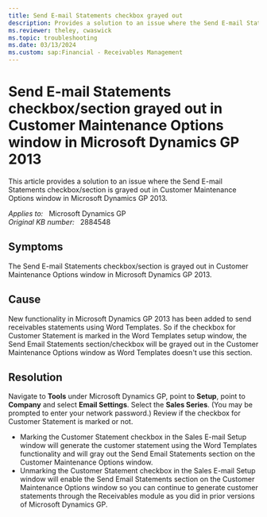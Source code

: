 ```yaml
---
title: Send E-mail Statements checkbox grayed out
description: Provides a solution to an issue where the Send E-mail Statements checkbox/section is grayed out in Customer Maintenance Options window in Microsoft Dynamics GP 2013.
ms.reviewer: theley, cwaswick
ms.topic: troubleshooting
ms.date: 03/13/2024
ms.custom: sap:Financial - Receivables Management
---
```

# Send E-mail Statements checkbox/section grayed out in Customer Maintenance Options window in Microsoft Dynamics GP 2013

This article provides a solution to an issue where the Send E-mail Statements checkbox/section is grayed out in Customer Maintenance Options window in Microsoft Dynamics GP 2013.

_Applies to:_ &nbsp; Microsoft Dynamics GP  
_Original KB number:_ &nbsp; 2884548

## Symptoms

The Send E-mail Statements checkbox/section is grayed out in Customer Maintenance Options window in Microsoft Dynamics GP 2013.

## Cause

New functionality in Microsoft Dynamics GP 2013 has been added to send receivables statements using Word Templates. So if the checkbox for Customer Statement is marked in the Word Templates setup window, the Send Email Statements section/checkbox will be grayed out in the Customer Maintenance Options window as Word Templates doesn't use this section.

## Resolution

Navigate to **Tools** under Microsoft Dynamics GP, point to **Setup**, point to **Company** and select **Email Settings**. Select the **Sales Series**. (You may be prompted to enter your network password.) Review if the checkbox for Customer Statement is marked or not.

- Marking the Customer Statement checkbox in the Sales E-mail Setup window will generate the customer statement using the Word Templates functionality and will gray out the Send Email Statements section on the Customer Maintenance Options window.
- Unmarking the Customer Statement checkbox in the Sales E-mail Setup window will enable the Send Email Statements  section on the Customer Maintenance Options window so you can continue to generate customer statements through the Receivables module as you did in prior versions of Microsoft Dynamics GP.
